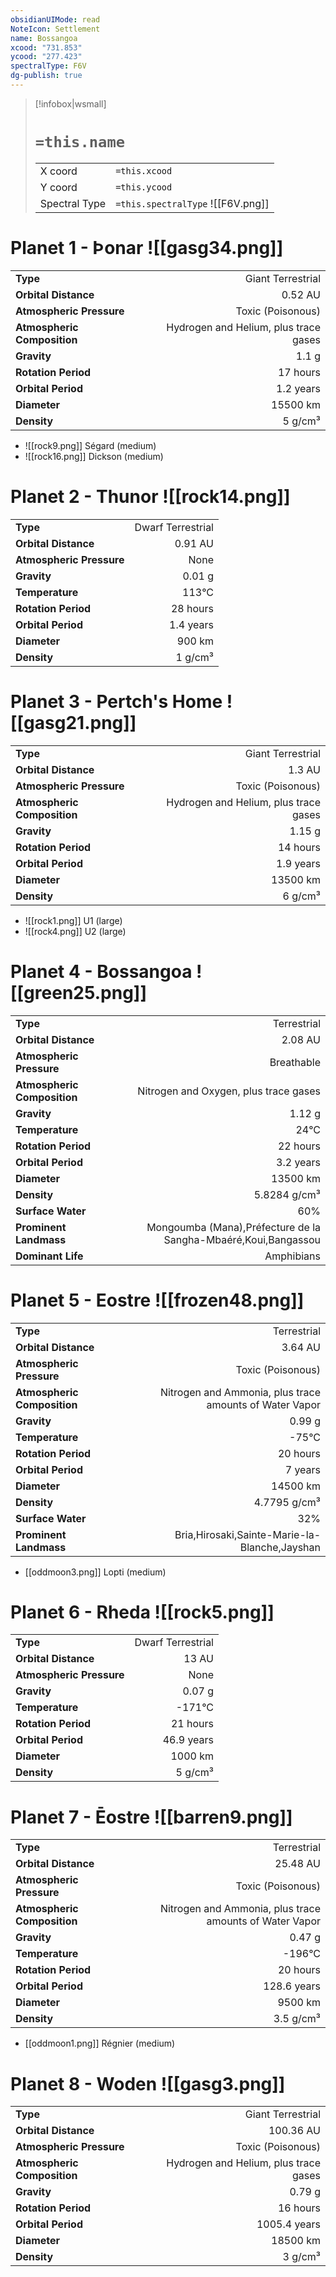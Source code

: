 ```yaml
---
obsidianUIMode: read
NoteIcon: Settlement
name: Bossangoa
xcood: "731.853"
ycood: "277.423"
spectralType: F6V
dg-publish: true
---
```

> [!infobox|wsmall]
> # `=this.name`
> | | |
> | - | - |
> | X coord | `=this.xcood` |
> | Y coord| `=this.ycood` |
> | Spectral Type | `=this.spectralType` ![[F6V.png]] |

# Planet 1 - Þonar ![[gasg34.png]]
|                             |                           |
| --------------------------- | -------------------------:|
| **Type**                    |             Giant Terrestrial |
| **Orbital Distance**        |   0.52 AU |
| **Atmospheric Pressure**    |       Toxic (Poisonous) |
| **Atmospheric Composition** |      Hydrogen and Helium, plus trace gases |
| **Gravity**                 |        1.1 g |
| **Rotation Period**         |  17 hours |
| **Orbital Period** | 1.2 years |
| **Diameter**                |      15500 km | 
| **Density**                 |    5 g/cm³ |



- ![[rock9.png]] Ségard (medium)
- ![[rock16.png]] Dickson (medium)


# Planet 2 - Thunor ![[rock14.png]]
|                             |                           |
| --------------------------- | -------------------------:|
| **Type**                    |             Dwarf Terrestrial |
| **Orbital Distance**        |   0.91 AU |
| **Atmospheric Pressure**    |       None |
| **Gravity**                 |        0.01 g |
| **Temperature**             |    113°C |
| **Rotation Period**         |  28 hours |
| **Orbital Period** | 1.4 years |
| **Diameter**                |      900 km | 
| **Density**                 |    1 g/cm³ |





# Planet 3 - Pertch's Home ![[gasg21.png]]
|                             |                           |
| --------------------------- | -------------------------:|
| **Type**                    |             Giant Terrestrial |
| **Orbital Distance**        |   1.3 AU |
| **Atmospheric Pressure**    |       Toxic (Poisonous) |
| **Atmospheric Composition** |      Hydrogen and Helium, plus trace gases |
| **Gravity**                 |        1.15 g |
| **Rotation Period**         |  14 hours |
| **Orbital Period** | 1.9 years |
| **Diameter**                |      13500 km | 
| **Density**                 |    6 g/cm³ |



- ![[rock1.png]] U1 (large)
- ![[rock4.png]] U2 (large)


# Planet 4 - Bossangoa ![[green25.png]]
|                             |                           |
| --------------------------- | -------------------------:|
| **Type**                    |             Terrestrial |
| **Orbital Distance**        |   2.08 AU |
| **Atmospheric Pressure**    |       Breathable |
| **Atmospheric Composition** |      Nitrogen and Oxygen, plus trace gases |
| **Gravity**                 |        1.12 g |
| **Temperature**             |    24°C |
| **Rotation Period**         |  22 hours |
| **Orbital Period** | 3.2 years |
| **Diameter**                |      13500 km | 
| **Density**                 |    5.8284 g/cm³ |
| **Surface Water**           |           60% | 
| **Prominent Landmass**      |         Mongoumba (Mana),Préfecture de la Sangha-Mbaéré,Koui,Bangassou | 
| **Dominant Life**           |         Amphibians |





# Planet 5 - Eostre ![[frozen48.png]]
|                             |                           |
| --------------------------- | -------------------------:|
| **Type**                    |             Terrestrial |
| **Orbital Distance**        |   3.64 AU |
| **Atmospheric Pressure**    |       Toxic (Poisonous) |
| **Atmospheric Composition** |      Nitrogen and Ammonia, plus trace amounts of Water Vapor |
| **Gravity**                 |        0.99 g |
| **Temperature**             |    -75°C |
| **Rotation Period**         |  20 hours |
| **Orbital Period** | 7 years |
| **Diameter**                |      14500 km | 
| **Density**                 |    4.7795 g/cm³ |
| **Surface Water**           |           32% | 
| **Prominent Landmass**      |         Bria,Hirosaki,Sainte-Marie-la-Blanche,Jayshan | 



- [[oddmoon3.png]] Lopti (medium)

# Planet 6 - Rheda ![[rock5.png]]
|                             |                           |
| --------------------------- | -------------------------:|
| **Type**                    |             Dwarf Terrestrial |
| **Orbital Distance**        |   13 AU |
| **Atmospheric Pressure**    |       None |
| **Gravity**                 |        0.07 g |
| **Temperature**             |    -171°C |
| **Rotation Period**         |  21 hours |
| **Orbital Period** | 46.9 years |
| **Diameter**                |      1000 km | 
| **Density**                 |    5 g/cm³ |





# Planet 7 - Ēostre ![[barren9.png]]
|                             |                           |
| --------------------------- | -------------------------:|
| **Type**                    |             Terrestrial |
| **Orbital Distance**        |   25.48 AU |
| **Atmospheric Pressure**    |       Toxic (Poisonous) |
| **Atmospheric Composition** |      Nitrogen and Ammonia, plus trace amounts of Water Vapor |
| **Gravity**                 |        0.47 g |
| **Temperature**             |    -196°C |
| **Rotation Period**         |  20 hours |
| **Orbital Period** | 128.6 years |
| **Diameter**                |      9500 km | 
| **Density**                 |    3.5 g/cm³ |



- [[oddmoon1.png]] Régnier (medium)

# Planet 8 - Woden ![[gasg3.png]]
|                             |                           |
| --------------------------- | -------------------------:|
| **Type**                    |             Giant Terrestrial |
| **Orbital Distance**        |   100.36 AU |
| **Atmospheric Pressure**    |       Toxic (Poisonous) |
| **Atmospheric Composition** |      Hydrogen and Helium, plus trace gases |
| **Gravity**                 |        0.79 g |
| **Rotation Period**         |  16 hours |
| **Orbital Period** | 1005.4 years |
| **Diameter**                |      18500 km | 
| **Density**                 |    3 g/cm³ |





